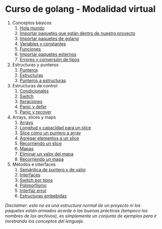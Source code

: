 # Curso de golang - Modalidad virtual

1. Conceptos básicos
   1. [Hola mundo](01_conceptos_basicos/01_hello_world)  
   2. [Importar paquetes que están dentro de nuestro proyecto](01_conceptos_basicos/02_importar_paquetes_proyecto)  
   3. [Importar paquetes de golang](01_conceptos_basicos/03_importar_paquetes_golang)  
   4. [Variables y constantes](01_conceptos_basicos/04_variables_y_constantes)  
   5. [Funciones](01_conceptos_basicos/05_funciones)  
   6. [Importar paquetes externos](01_conceptos_basicos/06_importar_paquetes_externos)  
   7. [Errores y conversión de tipos](01_conceptos_basicos/07_errores_conv_tipos)  
2. Estructuras y punteros
   1. [Punteros](02_estructuras_punteros/01_punteros)  
   2. [Estructuras](02_estructuras_punteros/02_estructuras)  
   3. [Punteros a estructuras](02_estructuras_punteros/03_punteros_a_estructuras)  
3. Estructuras de control
   1. [Condicionales](03_estructuras_de_control/01_condicionales)
   2. [Switch](03_estructuras_de_control/02_switch)
   3. [Iteraciones](03_estructuras_de_control/03_iteraciones)
   4. [Panic y defer](03_estructuras_de_control/04_panic_y_defer)
   5. [Panic y recover](03_estructuras_de_control/05_panic_y_recover)
4. Arrays, slices y maps
   1. [Arrays](04_arrays_slices_maps/01_arrays)
   2. [Longitud y capacidad para un slice](04_arrays_slices_maps/02_slice_len_cap)
   3. [Slice como un puntero a array](04_arrays_slices_maps/02_slice_puntero_a_array)
   4. [Agregar elementos a un slice](04_arrays_slices_maps/03_slice_append)
   5. [Recorriendo un slice](04_arrays_slices_maps/05_slice_range)
   6. [Mapas](04_arrays_slices_maps/06_maps)
   7. [Eliminar un valor del mapa](04_arrays_slices_maps/07_maps_delete)
   8. [Recorriendo un mapa](04_arrays_slices_maps/08_maps_range)
5. Métodos e interfaces
   1. [Semántica de puntero y de valor](05_metodos_interfaces/01_semantica_puntero_vs_valor)
   2. [Interfaces](05_metodos_interfaces/02_interfaces)
   3. [Switch por tipos](05_metodos_interfaces/03_type_switch)
   4. [Polimorfismo](05_metodos_interfaces/04_polimorfismo)
   5. [Interfaz error](05_metodos_interfaces/05_error_interface)
   6. [Estructuras embebidas](05_metodos_interfaces/06_estructuras_embebidas)

_Disclaimer: esto no es una estructura normal de un proyecto ni los paquetes están armados acorde a las buenas prácticas (tampoco los nombres de los archivos), es simplemente un conjunto de ejemplos para ir mostrando los conceptos del lenguaje._

